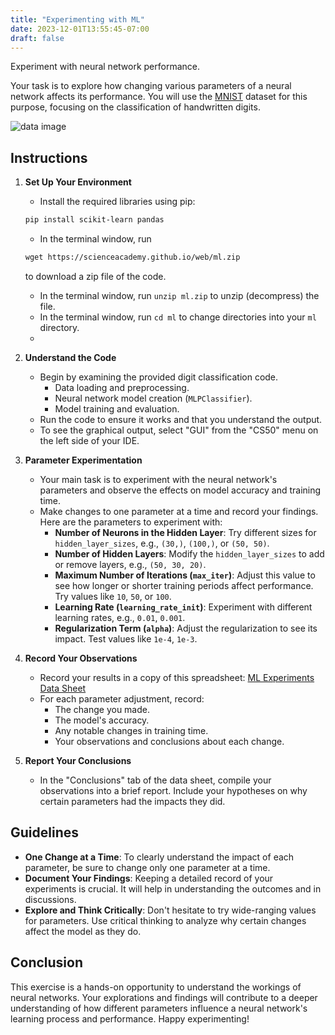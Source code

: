 ```yaml
---
title: "Experimenting with ML"
date: 2023-12-01T13:55:45-07:00
draft: false
---
```


Experiment with neural network performance.
<!--more-->

Your task is to explore how changing various parameters of a neural network affects its performance. You will use the [MNIST](https://en.wikipedia.org/wiki/MNIST_database) dataset for this purpose, focusing on the classification of handwritten digits.

![data image](/web/MnistExamplesModified.png)

## Instructions

1. **Set Up Your Environment**
    - Install the required libraries using pip:

     ```md
     pip install scikit-learn pandas
     ```

    - In the terminal window, run

    ```md
    wget https://scienceacademy.github.io/web/ml.zip
    ```

     to download a zip file of the code.

    - In the terminal window, run `unzip ml.zip` to unzip (decompress) the file.
    - In the terminal window, run `cd ml` to change directories into your `ml` directory.
    -
2. **Understand the Code**
   - Begin by examining the provided digit classification code.
     - Data loading and preprocessing.
     - Neural network model creation (`MLPClassifier`).
     - Model training and evaluation.
   - Run the code to ensure it works and that you understand the output.
   - To see the graphical output, select "GUI" from the "CS50" menu on the left side of your IDE.

3. **Parameter Experimentation**
   - Your main task is to experiment with the neural network's parameters and observe the effects on model accuracy and training time.
   - Make changes to one parameter at a time and record your findings. Here are the parameters to experiment with:
     - **Number of Neurons in the Hidden Layer**: Try different sizes for `hidden_layer_sizes`, e.g., `(30,)`, `(100,)`, or `(50, 50)`.
     - **Number of Hidden Layers**: Modify the `hidden_layer_sizes` to add or remove layers, e.g., `(50, 30, 20)`.
     - **Maximum Number of Iterations (`max_iter`)**: Adjust this value to see how longer or shorter training periods affect performance. Try values like `10`, `50`, or `100`.
     - **Learning Rate (`learning_rate_init`)**: Experiment with different learning rates, e.g., `0.01`, `0.001`.
     - **Regularization Term (`alpha`)**: Adjust the regularization to see its impact. Test values like `1e-4`, `1e-3`.

4. **Record Your Observations**
   - Record your results in a copy of this spreadsheet: [ML Experiments Data Sheet](https://docs.google.com/spreadsheets/d/1rQLndy0Ll2HU7fTBvTjDWmND_3Lr2borqWWH3xIK7VE/edit?usp=sharing)
   - For each parameter adjustment, record:
     - The change you made.
     - The model's accuracy.
     - Any notable changes in training time.
     - Your observations and conclusions about each change.

4.  **Report Your Conclusions**
    - In the "Conclusions" tab of the data sheet, compile your observations into a brief report. Include your hypotheses on why certain parameters had the impacts they did.

## Guidelines

- **One Change at a Time**: To clearly understand the impact of each parameter, be sure to change only one parameter at a time.
- **Document Your Findings**: Keeping a detailed record of your experiments is crucial. It will help in understanding the outcomes and in discussions.
- **Explore and Think Critically**: Don't hesitate to try wide-ranging values for parameters. Use critical thinking to analyze why certain changes affect the model as they do.

## Conclusion

This exercise is a hands-on opportunity to understand the workings of neural networks. Your explorations and findings will contribute to a deeper understanding of how different parameters influence a neural network's learning process and performance. Happy experimenting!
